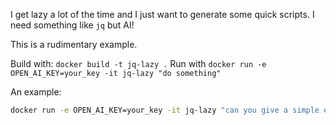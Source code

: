 I get lazy a lot of the time and I just want to generate some quick scripts. I need something like `jq` but AI!

This is a rudimentary example.

Build with: `docker build -t jq-lazy .`
Run with `docker run -e OPEN_AI_KEY=your_key -it jq-lazy "do something" `

An example:
```sh
docker run -e OPEN_AI_KEY=your_key -it jq-lazy "can you give a simple echo statement that provides the current time" | xargs -I % bash -c '%'
```